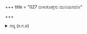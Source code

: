 +++
title = "027 ಬೀಳುಕೊಣ್ಡೆನು ಮುನಿಯನವನೀ"

+++

<details><summary>ಗದ್ಯ (ಕ.ಗ.ಪ) </summary>

27. ವ್ಯಾಸಮುನಿಯನ್ನು ಬೀಳುಕೊಂಡು ಬಂದು, ದುರ್ಯೋಧನನನ್ನು ಯುದ್ಧ ಭೂಮಿಯಲ್ಲಿ ಹುಡುಕಿದೆ. ಸಾಲಾಗಿ ಒಟ್ಟಿದ್ದ ಹೆಣಗಳ ಮೆದೆಯನ್ನು, ರಕ್ತ ಸುರಿಯುತ್ತಿದ್ದ ದೇಹದ ಮುಂಡಗಳನ್ನು ಹತ್ತಿ ಇಳಿದು, ಬೀಳುತ್ತ, ಏಳುತ್ತ, ನಿಲ್ಲುತ್ತ ಬಳಲಿ ಕಾಲುನಡಿಗೆಯಲ್ಲಿ ನಡೆಯುತ್ತಿದ್ದ ಕುರುಭೂಪಾಲಕನನ್ನು ಕಂಡು ಅವನೊಡನೆ ಕೊಳದ ದಡಕ್ಕೆ ಬಂದೆ.
</details>
